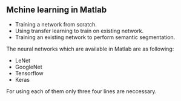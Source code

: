 ## Mchine learning in Matlab

 - Training a network from scratch.
 - Using transfer learning to train on existing network.
 - Training an existing network to perform semantic segmentation.

The neural networks which are available in Matlab are as following:

 - LeNet
 - GoogleNet
 - Tensorflow
 - Keras 

For using each of them only three four lines are neccessary.

<!--stackedit_data:
eyJoaXN0b3J5IjpbMTY4MTEyMTg1MSwxOTAxOTkwNzUzXX0=
-->